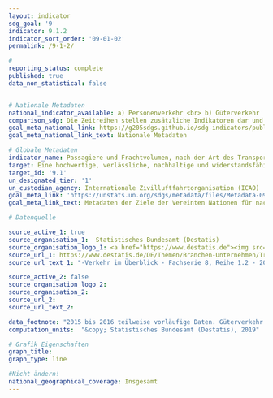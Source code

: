 ```yaml
---
layout: indicator
sdg_goal: '9'
indicator: 9.1.2
indicator_sort_order: '09-01-02'
permalink: /9-1-2/

#
reporting_status: complete
published: true
data_non_statistical: false


# Nationale Metadaten
national_indicator_available: a) Personenverkehr <br> b) Güterverkehr
comparison_sdg: Die Zeitreihen stellen zusätzliche Indikatoren dar und entsprechen nicht der internationalen Metadatenbeschreibung.
goal_meta_national_link: https://g205sdgs.github.io/sdg-indicators/public/MetaDe/9.1.2.pdf
goal_meta_national_link_text: Nationale Metadaten

# Globale Metadaten
indicator_name: Passagiere und Frachtvolumen, nach der Art des Transports
target: Eine hochwertige, verlässliche, nachhaltige und widerstandsfähige Infrastruktur aufbauen, einschließlich regionaler und grenzüberschreitender Infrastruktur, um die wirtschaftliche Entwicklung und das menschliche Wohlergehen zu unterstützen, und dabei den Schwerpunkt auf einen erschwinglichen und gleichberechtigten Zugang für alle legen
target_id: '9.1'
un_designated_tier: '1'
un_custodian_agency: Internationale Zivilluftfahrtorganisation (ICAO)
goal_meta_link: 'https://unstats.un.org/sdgs/metadata/files/Metadata-09-01-02.pdf'
goal_meta_link_text: Metadaten der Ziele der Vereinten Nationen für nachhaltige Entwicklung

# Datenquelle

source_active_1: true
source_organisation_1:  Statistisches Bundesamt (Destatis)
source_organisation_logo_1: <a href="https://www.destatis.de"><img src="https://g205sdgs.github.io/sdg-indicators/public/logos/destatis.png" alt="Logo Destatis" /></a>
source_url_1: https://www.destatis.de/DE/Themen/Branchen-Unternehmen/Transport-Verkehr/Publikationen/Downloads-Querschnitt/verkehr-ueberblick-2080120167004.html
source_url_text_1: "-Verkehr im Überblick - Fachserie 8, Reihe 1.2 - 2016"

source_active_2: false
source_organisation_logo_2:
source_organisation_2:
source_url_2:
source_url_text_2:

data_footnote: "2015 bis 2016 teilweise vorläufige Daten. Güterverkehr - Transport in Rohrleitungen: Rohöl, 2018 geschätzter Wert"
computation_units:  "&copy; Statistisches Bundesamt (Destatis), 2019"

# Grafik Eigenschaften
graph_title:
graph_type: line

#Nicht ändern!
national_geographical_coverage: Insgesamt
---
```


